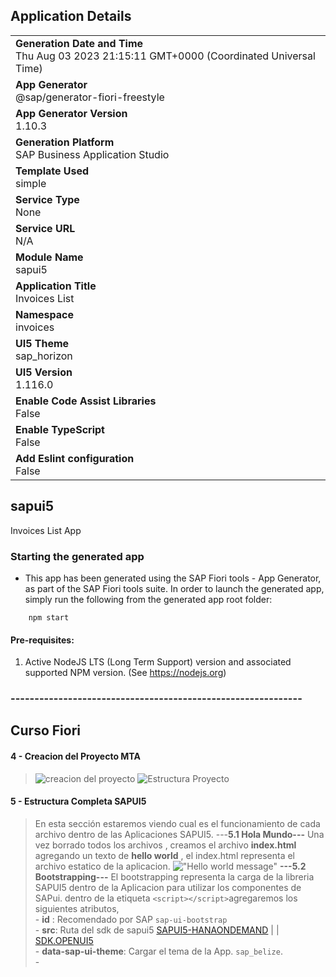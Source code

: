 ## Application Details
|               |
| ------------- |
|**Generation Date and Time**<br>Thu Aug 03 2023 21:15:11 GMT+0000 (Coordinated Universal Time)|
|**App Generator**<br>@sap/generator-fiori-freestyle|
|**App Generator Version**<br>1.10.3|
|**Generation Platform**<br>SAP Business Application Studio|
|**Template Used**<br>simple|
|**Service Type**<br>None|
|**Service URL**<br>N/A
|**Module Name**<br>sapui5|
|**Application Title**<br>Invoices List|
|**Namespace**<br>invoices|
|**UI5 Theme**<br>sap_horizon|
|**UI5 Version**<br>1.116.0|
|**Enable Code Assist Libraries**<br>False|
|**Enable TypeScript**<br>False|
|**Add Eslint configuration**<br>False|

## sapui5

Invoices List App

### Starting the generated app

-   This app has been generated using the SAP Fiori tools - App Generator, as part of the SAP Fiori tools suite.  In order to launch the generated app, simply run the following from the generated app root folder:

```
    npm start
```

#### Pre-requisites:

1. Active NodeJS LTS (Long Term Support) version and associated supported NPM version.  (See https://nodejs.org)


### **-------------------------------------------------------------**
## Curso Fiori
#### 4 - Creacion del Proyecto MTA
>  ![creacion del proyecto](https://i.ibb.co/dKXJ6bt/4-creacion-proyecto.png "Creacion Proyecto")
![Estructura Proyecto](https://i.ibb.co/QbCpfJt/4-1-estructura-proyecto.png "Estructura del Proyecto")

#### 5 - Estructura Completa SAPUI5

> En esta sección estaremos viendo cual es el funcionamiento de cada archivo dentro de las Aplicaciones SAPUI5.
> ---**5.1 Hola Mundo---**
>Una vez borrado todos los archivos , creamos el archivo **index.html** agregando un texto de  **hello world** , el index.html representa el archivo estatico de la aplicacion.
!["Hello world message"](https://i.ibb.co/sF32BpT/image.png "Hello World message")
**---5.2 Bootstrapping---**
El bootstrapping representa la carga de la libreria SAPUI5 dentro de la Aplicacion para utilizar los componentes de SAPui.
dentro de la etiqueta `<script></script>`agregaremos los siguientes atributos, </br>
    - **id** : Recomendado por SAP `sap-ui-bootstrap` </br>
	-	**src**: Ruta del sdk de sapui5  [SAPUI5-HANAONDEMAND](https://sapui5.hana.ondemand.com/resources/sap-ui-core.js "https://sapui5.hana.ondemand.com/resources/sap-ui-core.js") | |  [SDK.OPENUI5]([sdk.openui5.org/resources/sap-ui-core.js](https://sdk.openui5.org/resources/sap-ui-core.js) "https://sdk.openui5.org/resources/sap-ui-core.js") </br>
	-	**data-sap-ui-theme**: Cargar el tema de la App. `sap_belize`.</br>
	-	